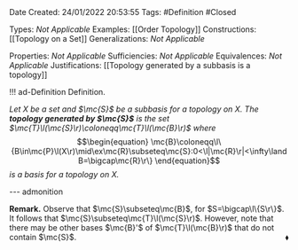 <br />
<br />

Date Created: 24/01/2022 20:53:55
Tags: #Definition #Closed 

Types: _Not Applicable_
Examples: [[Order Topology]]
Constructions: [[Topology on a Set]]
Generalizations: _Not Applicable_

Properties: _Not Applicable_
Sufficiencies: _Not Applicable_
Equivalences: _Not Applicable_
Justifications: [[Topology generated by a subbasis is a topology]]

!!! ad-Definition Definition.

_Let $X$ be a set and $\mc{S}$ be a subbasis for a topology on $X$. The **topology generated by $\mc{S}$** is the set $\mc{T}\l(\mc{S}\r)\coloneqq\mc{T}\l(\mc{B}\r)$ where_
$$\begin{equation}
    \mc{B}\coloneqq\l\{B\in\mc{P}\l(X\r)\mid\ex\mc{R}\subseteq\mc{S}:0<\l|\mc{R}\r|<\infty\land B=\bigcap\mc{R}\r\}
\end{equation}$$
_is a basis for a topology on $X$._

--- admonition

**Remark.** Observe that $\mc{S}\subseteq\mc{B}$, for $S=\bigcap\l\{S\r\}$. It follows that $\mc{S}\subseteq\mc{T}\l(\mc{S}\r)$. However, note that there may be other bases $\mc{B}'$ of $\mc{T}\l(\mc{B}\r)$ that do not contain $\mc{S}$.<span style="float:right;">$\blacklozenge$</span>
